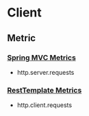 # Client

## Metric

### [Spring MVC Metrics](https://docs.spring.io/spring-boot/docs/2.0.0.M4/reference/html/production-ready-metrics.html#production-ready-metrics-spring-mvc)
- http.server.requests

### [RestTemplate Metrics](https://docs.spring.io/spring-boot/docs/2.0.0.M4/reference/html/production-ready-metrics.html#production-ready-metrics-rest-template)
- http.client.requests